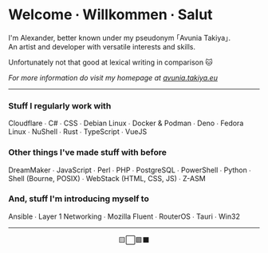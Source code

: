 <h1>Welcome ∙ Willkommen ∙ Salut</h1>

I'm Alexander, better known under my pseudonym ｢Avunia Takiya｣.  
An artist and developer with versatile interests and skills.

Unfortunately not that good at lexical writing in comparison 🐱

_For more information do visit my homepage at [avunia.takiya.eu](https://avunia.takiya.eu)_

---

<h3>Stuff I regularly work with</h3>

Cloudflare ∙ C# ∙ CSS ∙ Debian Linux ∙ Docker & Podman ∙ Deno ∙ Fedora Linux ∙ NuShell ∙ Rust ∙ TypeScript ∙ VueJS

<h3>Other things I've made stuff with before</h3>

DreamMaker ∙ JavaScript ∙ Perl ∙ PHP ∙ PostgreSQL ∙ PowerShell ∙ Python ∙ Shell (Bourne, POSIX) ∙ WebStack (HTML, CSS, JS) ∙ Z-ASM

<h3>And, stuff I'm introducing myself to</h3>

Ansible ∙ Layer 1 Networking ∙ Mozilla Fluent ∙ RouterOS ∙ Tauri ∙ Win32

---

<div align="center">
🟨⬜🟪⬛
</div>
